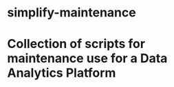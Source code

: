 # simplify-maintenance

<h1>Collection of scripts for maintenance use for a Data Analytics Platform</h1>
